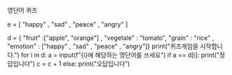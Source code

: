 영단어 퀴즈

e = [ "happy" , "sad" , "peace" , "angry" ]
    
d = { "fruit" :["apple", "orange"] ,
     "vegetale" : "tomato",
     "grain" : "rice" ,
      "emotion" : ["happy" , "sad" , "peace" , "angry"]}
print("퀴즈게임을 시작합니다.")
for i in d:
    a = input(f"{i}에 해당하는 영단어를 쓰세요")
    if a == d[i]:
        print("정답입니다")
        c = c + 1
    else:
        print("오답입니다")
